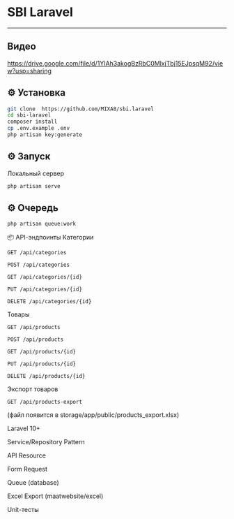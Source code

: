 # SBI Laravel 

---
## Видео
https://drive.google.com/file/d/1YIAh3akogBzRbC0MlxjTbj15EJpsqM92/view?usp=sharing
## ⚙ Установка

```bash
git clone  https://github.com/MIXA8/sbi.laravel
cd sbi-laravel
composer install
cp .env.example .env
php artisan key:generate
``` 

## ⚙ Запуск

Локальный сервер

```bash
php artisan serve
```


## ⚙ Очередь
```
php artisan queue:work
```

📦 API-эндпоинты
Категории

```
GET /api/categories

POST /api/categories

GET /api/categories/{id}

PUT /api/categories/{id}

DELETE /api/categories/{id}

```
Товары

```
GET /api/products

POST /api/products

GET /api/products/{id}

PUT /api/products/{id}

DELETE /api/products/{id}

```
Экспорт товаров

```
GET /api/products-export
```
(файл появится в storage/app/public/products_export.xlsx)

Laravel 10+

Service/Repository Pattern

API Resource

Form Request

Queue (database)

Excel Export (maatwebsite/excel)

Unit-тесты
